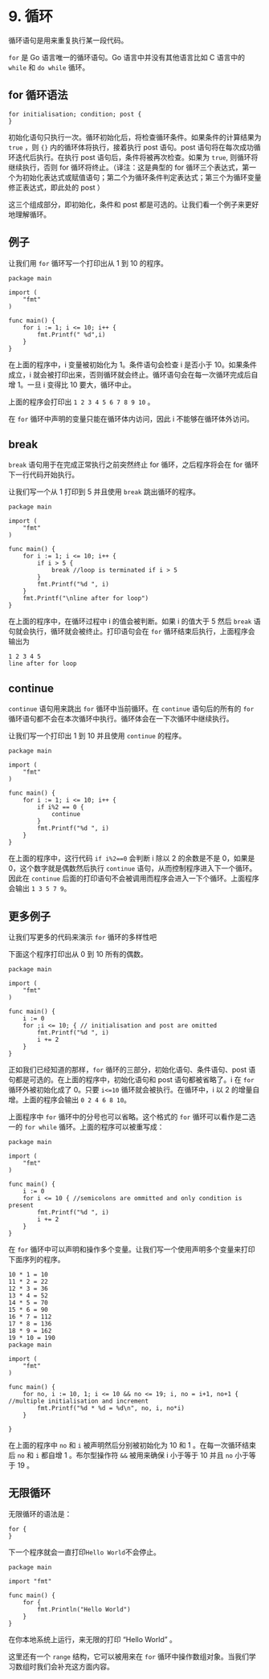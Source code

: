 # 9\. 循环

循环语句是用来重复执行某一段代码。

`for` 是 Go 语言唯一的循环语句。Go 语言中并没有其他语言比如 C 语言中的 `while` 和 `do while` 循环。

## for 循环语法

    
    
    for initialisation; condition; post {  
    }

初始化语句只执行一次。循环初始化后，将检查循环条件。如果条件的计算结果为 `true` ，则 `{}` 内的循环体将执行，接着执行 post 语句。post
语句将在每次成功循环迭代后执行。在执行 post 语句后，条件将被再次检查。如果为 `true`, 则循环将继续执行，否则 for
循环将终止。（译注：这是典型的 for 循环三个表达式，第一个为初始化表达式或赋值语句；第二个为循环条件判定表达式；第三个为循环变量修正表达式，即此处的
post ）

这三个组成部分，即初始化，条件和 post 都是可选的。让我们看一个例子来更好地理解循环。

## 例子

让我们用 `for` 循环写一个打印出从 1 到 10 的程序。

    
    
    package main
    
    import (  
        "fmt"
    )
    
    func main() {  
        for i := 1; i <= 10; i++ {
            fmt.Printf(" %d",i)
        }
    }

在上面的程序中，i 变量被初始化为 1。条件语句会检查 i 是否小于 10。如果条件成立，i
就会被打印出来，否则循环就会终止。循环语句会在每一次循环完成后自增 1。一旦 i 变得比 10 要大，循环中止。

上面的程序会打印出 `1 2 3 4 5 6 7 8 9 10` 。

在 `for` 循环中声明的变量只能在循环体内访问，因此 i 不能够在循环体外访问。

## break

`break` 语句用于在完成正常执行之前突然终止 for 循环，之后程序将会在 for 循环下一行代码开始执行。

让我们写一个从 1 打印到 5 并且使用 `break` 跳出循环的程序。

    
    
    package main
    
    import (  
        "fmt"
    )
    
    func main() {  
        for i := 1; i <= 10; i++ {
            if i > 5 {
                break //loop is terminated if i > 5
            }
            fmt.Printf("%d ", i)
        }
        fmt.Printf("\nline after for loop")
    }

在上面的程序中，在循环过程中 i 的值会被判断。如果 i 的值大于 5 然后 `break` 语句就会执行，循环就会被终止。打印语句会在 `for`
循环结束后执行，上面程序会输出为

    
    
    1 2 3 4 5  
    line after for loop

## continue

`continue` 语句用来跳出 `for` 循环中当前循环。在 `continue` 语句后的所有的 `for`
循环语句都不会在本次循环中执行。循环体会在一下次循环中继续执行。

让我们写一个打印出 1 到 10 并且使用 `continue` 的程序。

    
    
    package main
    
    import (  
        "fmt"
    )
    
    func main() {  
        for i := 1; i <= 10; i++ {
            if i%2 == 0 {
                continue
            }
            fmt.Printf("%d ", i)
        }
    }

在上面的程序中，这行代码 `if i%2==0` 会判断 i 除以 2 的余数是不是 0，如果是 0，这个数字就是偶数然后执行 `continue`
语句，从而控制程序进入下一个循环。因此在 `continue` 后面的打印语句不会被调用而程序会进入一下个循环。上面程序会输出 `1 3 5 7 9`。

## 更多例子

让我们写更多的代码来演示 `for` 循环的多样性吧

下面这个程序打印出从 0 到 10 所有的偶数。

    
    
    package main
    
    import (  
        "fmt"
    )
    
    func main() {  
        i := 0
        for ;i <= 10; { // initialisation and post are omitted
            fmt.Printf("%d ", i)
            i += 2
        }
    }

正如我们已经知道的那样，`for` 循环的三部分，初始化语句、条件语句、post 语句都是可选的。在上面的程序中，初始化语句和 post 语句都被省略了。i
在 `for` 循环外被初始化成了 0。只要 `i<=10` 循环就会被执行。在循环中，i 以 2 的增量自增。上面的程序会输出 `0 2 4 6 8
10`。

上面程序中 `for` 循环中的分号也可以省略。这个格式的 `for` 循环可以看作是二选一的 `for while` 循环。上面的程序可以被重写成：

    
    
    package main
    
    import (  
        "fmt"
    )
    
    func main() {  
        i := 0
        for i <= 10 { //semicolons are ommitted and only condition is present
            fmt.Printf("%d ", i)
            i += 2
        }
    }

在 `for` 循环中可以声明和操作多个变量。让我们写一个使用声明多个变量来打印下面序列的程序。

    
    
    10 * 1 = 10  
    11 * 2 = 22  
    12 * 3 = 36  
    13 * 4 = 52  
    14 * 5 = 70  
    15 * 6 = 90  
    16 * 7 = 112  
    17 * 8 = 136  
    18 * 9 = 162  
    19 * 10 = 190
    package main
    
    import (  
        "fmt"
    )
    
    func main() {  
        for no, i := 10, 1; i <= 10 && no <= 19; i, no = i+1, no+1 { //multiple initialisation and increment
            fmt.Printf("%d * %d = %d\n", no, i, no*i)
        }
    
    }

在上面的程序中 `no` 和 `i` 被声明然后分别被初始化为 10 和 1 。在每一次循环结束后 `no` 和 `i` 都自增 1 。布尔型操作符
`&&` 被用来确保 i 小于等于 10 并且 `no` 小于等于 19 。

## 无限循环

无限循环的语法是：

    
    
    for {  
    }

下一个程序就会一直打印`Hello World`不会停止。

    
    
    package main
    
    import "fmt"
    
    func main() {  
        for {
            fmt.Println("Hello World")
        }
    }

在你本地系统上运行，来无限的打印 “Hello World” 。

这里还有一个 `range` 结构，它可以被用来在 `for` 循环中操作数组对象。当我们学习数组时我们会补充这方面内容。

